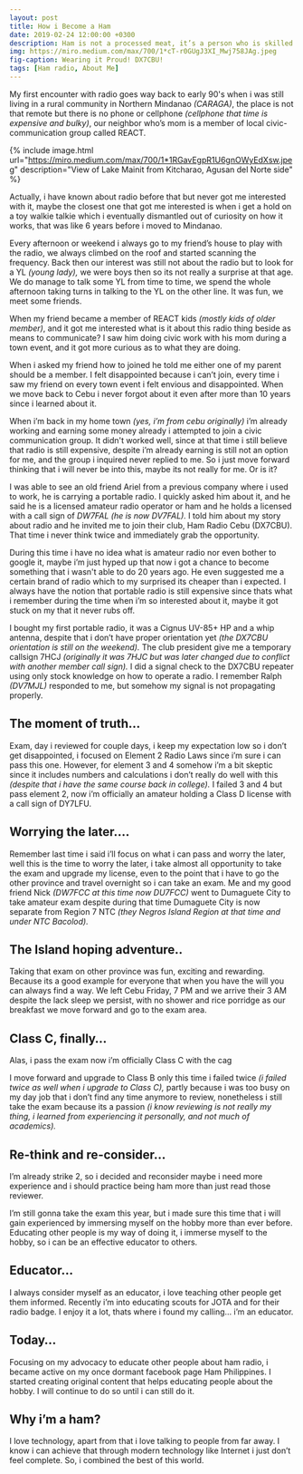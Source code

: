 ```yaml
---
layout: post
title: How i Become a Ham
date: 2019-02-24 12:00:00 +0300
description: Ham is not a processed meat, it’s a person who is skilled in the Amateur Radio.
img: https://miro.medium.com/max/700/1*cT-r0GUgJ3XI_Mwj758JAg.jpeg
fig-caption: Wearing it Proud! DX7CBU!
tags: [Ham radio, About Me]
---
```


My first encounter with radio goes way back to early 90's when i was still living in a rural community in Northern Mindanao *(CARAGA)*, the place is not that remote but there is no phone or cellphone *(cellphone that time is expensive and bulky)*, our neighbor who’s mom is a member of local civic-communication group called REACT.

{% include image.html url="https://miro.medium.com/max/700/1*1RGavEgpR1U6gnOWyEdXsw.jpeg" description="View of Lake Mainit from Kitcharao, Agusan del Norte side" %}

Actually, i have known about radio before that but never got me interested with it, maybe the closest one that got me interested is when i get a hold on a toy walkie talkie which i eventually dismantled out of curiosity on how it works, that was like 6 years before i moved to Mindanao.

Every afternoon or weekend i always go to my friend’s house to play with the radio, we always climbed on the roof and started scanning the frequency. Back then our interest was still not about the radio but to look for a YL *(young lady),* we were boys then so its not really a surprise at that age. We do manage to talk some YL from time to time, we spend the whole afternoon taking turns in talking to the YL on the other line. It was fun, we meet some friends.

When my friend became a member of REACT kids *(mostly kids of older member)*, and it got me interested what is it about this radio thing beside as means to communicate? I saw him doing civic work with his mom during a town event, and it got more curious as to what they are doing.

When i asked my friend how to joined he told me either one of my parent should be a member. I felt disappointed because i can’t join, every time i saw my friend on every town event i felt envious and disappointed. When we move back to Cebu i never forgot about it even after more than 10 years since i learned about it.

When i’m back in my home town *(yes, i’m from cebu originally)* i’m already working and earning some money already i attempted to join a civic communication group. It didn't worked well, since at that time i still believe that radio is still expensive, despite i’m already earning is still not an option for me, and the group i inquired never replied to me. So i just move forward thinking that i will never be into this, maybe its not really for me. Or is it?

I was able to see an old friend Ariel from a previous company where i used to work, he is carrying a portable radio. I quickly asked him about it, and he said he is a licensed amateur radio operator or ham and he holds a licensed with a call sign of *DW7FAL (he is now DV7FAL).* I told him about my story about radio and he invited me to join their club, Ham Radio Cebu (DX7CBU). That time i never think twice and immediately grab the opportunity.

During this time i have no idea what is amateur radio nor even bother to google it, maybe i’m just hyped up that now i got a chance to become something that i wasn't able to do 20 years ago. He even suggested me a certain brand of radio which to my surprised its cheaper than i expected. I always have the notion that portable radio is still expensive since thats what i remember during the time when i’m so interested about it, maybe it got stuck on my that it never rubs off.

I bought my first portable radio, it was a Cignus UV-85+ HP and a whip antenna, despite that i don’t have proper orientation yet *(the DX7CBU orientation is still on the weekend).* The club president give me a temporary callsign 7HCJ *(originally it was 7HJC but was later changed due to conflict with another member call sign).* I did a signal check to the DX7CBU repeater using only stock knowledge on how to operate a radio. I remember Ralph *(DV7MJL)* responded to me, but somehow my signal is not propagating properly.

## The moment of truth…

Exam, day i reviewed for couple days, i keep my expectation low so i don’t get disappointed, i focused on Element 2 Radio Laws since i’m sure i can pass this one. However, for element 3 and 4 somehow i’m a bit skeptic since it includes numbers and calculations i don’t really do well with this *(despite that i have the same course back in college).* I failed 3 and 4 but pass element 2, now i’m officially an amateur holding a Class D license with a call sign of DY7LFU.

## Worrying the later….

Remember last time i said i’ll focus on what i can pass and worry the later, well this is the time to worry the later, i take almost all opportunity to take the exam and upgrade my license, even to the point that i have to go the other province and travel overnight so i can take an exam. Me and my good friend Nick *(DW7FCC at this time now DU7FCC)* went to Dumaguete City to take amateur exam despite during that time Dumaguete City is now separate from Region 7 NTC *(they Negros Island Region at that time and under NTC Bacolod).*

## The Island hoping adventure..

Taking that exam on other province was fun, exciting and rewarding. Because its a good example for everyone that when you have the will you can always find a way. We left Cebu Friday, 7 PM and we arrive their 3 AM despite the lack sleep we persist, with no shower and rice porridge as our breakfast we move forward and go to the exam area.

## Class C, finally…

Alas, i pass the exam now i’m officially Class C with the cag

I move forward and upgrade to Class B only this time i failed twice *(i failed twice as well when i upgrade to Class C),* partly because i was too busy on my day job that i don’t find any time anymore to review, nonetheless i still take the exam because its a passion *(i know reviewing is not really my thing, i learned from experiencing it personally, and not much of academics).*

## Re-think and re-consider…

I’m already strike 2, so i decided and reconsider maybe i need more experience and i should practice being ham more than just read those reviewer.

I’m still gonna take the exam this year, but i made sure this time that i will gain experienced by immersing myself on the hobby more than ever before. Educating other people is my way of doing it, i immerse myself to the hobby, so i can be an effective educator to others.

## Educator…

I always consider myself as an educator, i love teaching other people get them informed. Recently i’m into educating scouts for JOTA and for their radio badge. I enjoy it a lot, thats where i found my calling… i’m an educator.

## Today…

Focusing on my advocacy to educate other people about ham radio, i became active on my once dormant facebook page Ham Philippines. I started creating original content that helps educating people about the hobby. I will continue to do so until i can still do it.

## Why i’m a ham?

I love technology, apart from that i love talking to people from far away. I know i can achieve that through modern technology like Internet i just don’t feel complete. So, i combined the best of this world.